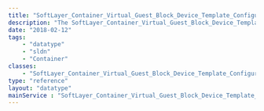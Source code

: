 ```yaml
---
title: "SoftLayer_Container_Virtual_Guest_Block_Device_Template_Configuration"
description: "The SoftLayer_Container_Virtual_Guest_Block_Device_Template_Configuration data type contains information relating to a template's external location for importing and exporting "
date: "2018-02-12"
tags:
    - "datatype"
    - "sldn"
    - "Container"
classes:
    - "SoftLayer_Container_Virtual_Guest_Block_Device_Template_Configuration"
type: "reference"
layout: "datatype"
mainService : "SoftLayer_Container_Virtual_Guest_Block_Device_Template_Configuration"
---
```


